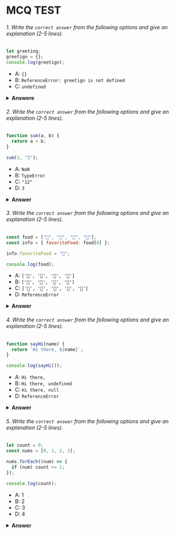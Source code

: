 
<h1>MCQ TEST</h1>
</div>

###### 1. Write the `correct answer` from the following options and give an explanation (2-5 lines).

```javascript
let greeting;
greetign = {};
console.log(greetign);
```

- A: `{}`
- B: `ReferenceError: greetign is not defined`
- C: `undefined`

<details><summary><b>Answere </b></summary>
<p>

Answer: A

<i>This output represents an empty JavaScript object, which is enclosed in curly braces {}. The code successfully assigns an empty object to the greeting variable and then displays it in the console using console.log()</i>

</p>
</details>

###### 2. Write the `correct answer` from the following options and give an explanation (2-5 lines).

```javascript
function sum(a, b) {
  return a + b;
}

sum(1, "2");
```

- A: `NaN`
- B: `TypeError`
- C: `"12"`
- D: `3`

<details><summary><b>Answer</b></summary>
<p>

Answer: c

<i>To fix this and ensure that a and b are treated as numbers, you should explicitly convert b to a number before performing the addition. You can use the parseInt or parseFloat function to achieve this. </i>

</p>
</details>

###### 3. Write the `correct answer` from the following options and give an explanation (2-5 lines).

```javascript
const food = ["🍕", "🍫", "🥑", "🍔"];
const info = { favoriteFood: food[0] };

info.favoriteFood = "🍝";

console.log(food);
```

- A: `['🍕', '🍫', '🥑', '🍔']`
- B: `['🍝', '🍫', '🥑', '🍔']`
- C: `['🍝', '🍕', '🍫', '🥑', '🍔']`
- D: `ReferenceError`

<details><summary><b>Answer</b></summary>
<p>

Answer: A

<i>The critical point to understand is that when the info.favoriteFood property is assigned the value "🍝", it doesn't affect the food array in any way. The food array remains unchanged, and the elements in the food array are not modified. Therefore, the correct answer is option A, which represents the original contents of the food array.
</i>

</p>
</details>

###### 4. Write the `correct answer` from the following options and give an explanation (2-5 lines).

```javascript
function sayHi(name) {
  return `Hi there, ${name}`;
}

console.log(sayHi());
```

- A: `Hi there,`
- B: `Hi there, undefined`
- C: `Hi there, null`
- D: `ReferenceError`

<details><summary><b>Answer</b></summary>
<p>

 Answer: B

<i>In the code you've provided, you've defined a function sayHi(name) that takes one parameter name and returns a greeting string. However, when you call the sayHi() function in console.log(sayHi());, you do not provide an argument for the name parameter. This will result in an error because the function expects a name argument.</i>

</p>
</details>

###### 5. Write the `correct answer` from the following options and give an explanation (2-5 lines).

```javascript
let count = 0;
const nums = [0, 1, 2, 3];

nums.forEach((num) => {
  if (num) count += 1;
});

console.log(count);
```

- A: 1
- B: 2
- C: 3
- D: 4

<details><summary><b>Answer</b></summary>
<p>

 Answer: C

<i>The output is 3 because there are three truthy values (1, 2, and 3) in the nums array, and the count variable has been incremented for each of them.</i>

</p>
</details>
